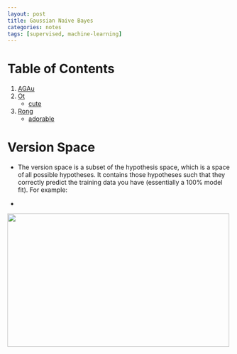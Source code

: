 ```yaml
---
layout: post
title: Gaussian Naive Bayes
categories: notes
tags: [supervised, machine-learning]
---
```


# Table of Contents
1. [AGAu](www.google.com)
2. [Ot](www.annwin.me)
    * [cute](#mydog)
3. [Rong](#versionspace)
    * [adorable](#mybaby)


# Version Space

* The version space is a subset of the hypothesis space, which is a space of all possible hypotheses. It contains those hypotheses such that they correctly predict the training data you have (essentially a 100% model fit). For example:
 
* <a name="Rong"></a>
<img src="https://github.com/antnh6/udacity-machine-learning/blob/master/supervised/gaussian-naive-bayes/version-space.png?raw=true" height="300px" width="500px" >
